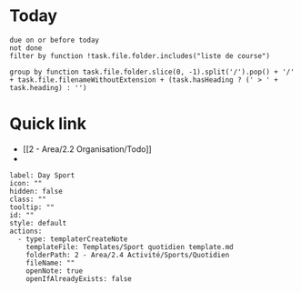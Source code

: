 
# Today 
```tasks
due on or before today
not done
filter by function !task.file.folder.includes("liste de course")

group by function task.file.folder.slice(0, -1).split('/').pop() + '/' + task.file.filenameWithoutExtension + (task.hasHeading ? (' > ' + task.heading) : '')
```


# Quick link
- [[2 - Area/2.2 Organisation/Todo]]
- 

```meta-bind-button
label: Day Sport
icon: ""
hidden: false
class: ""
tooltip: ""
id: ""
style: default
actions:
  - type: templaterCreateNote
    templateFile: Templates/Sport quotidien template.md
    folderPath: 2 - Area/2.4 Activité/Sports/Quotidien
    fileName: ""
    openNote: true
    openIfAlreadyExists: false

```

